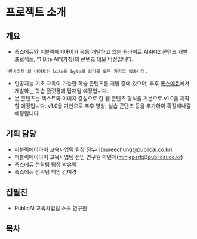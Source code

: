 # 프로젝트 소개
## 개요
- 폭스에듀와 퍼블릭에이아이가 공동 개발하고 있는 원바이트 AI4K12 콘텐츠 개발 프로젝트, "1 Bite AI"(가칭)의 콘텐츠 데모 버전입니다.
```{sidebar} 바이트의 중의적 의미
'원바이트'의 바이트는 bite와 byte의 의미를 모두 가지고 있습니다. 
``` 
- 인공지능 기초 교육이 가능한 학습 콘텐츠를 개발 중에 있으며, 추후 [폭스에듀](https://foxedu.kr/)에서 개발하는 학습 플랫폼에 탑재될 예정입니다. 
- 본 콘텐츠는 텍스트와 이미지 중심으로 한 웹 콘텐츠 형식을 기본으로 v1.0을 제작할 예정입니다. v1.0을 기반으로 추후 영상, 실습 콘텐츠 등을 추가하여 확장해나갈 예정입니다. 
## 기획 담당
- 퍼블릭에이아이 교육사업팀 팀장 정누리(nureechung@publicai.co.kr)
- 퍼블릭에이아이 교육사업팀 선임 연구원 박민제(minjepark@publicai.co.kr)
- 폭스에듀 전략팀 팀장 박유림
- 폭스에듀 전략팀 책임 김미경
## 집필진
- PublicAI 교육사업팀 소속 연구원

## 목차 
```{tableofcontents}
```